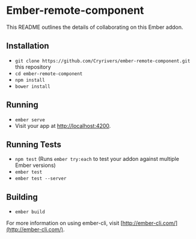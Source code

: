 # Ember-remote-component

This README outlines the details of collaborating on this Ember addon.

## Installation

* `git clone https://github.com/Cryrivers/ember-remote-component.git` this repository
* `cd ember-remote-component`
* `npm install`
* `bower install`

## Running

* `ember serve`
* Visit your app at [http://localhost:4200](http://localhost:4200).

## Running Tests

* `npm test` (Runs `ember try:each` to test your addon against multiple Ember versions)
* `ember test`
* `ember test --server`

## Building

* `ember build`

For more information on using ember-cli, visit [http://ember-cli.com/](http://ember-cli.com/).
